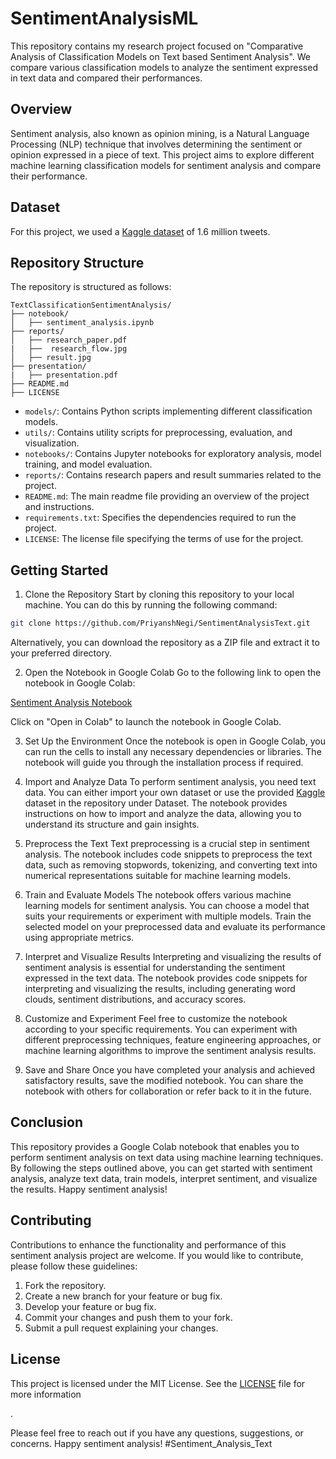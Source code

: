 # SentimentAnalysisML

This repository contains my research project focused on "Comparative Analysis of Classification Models on Text based Sentiment Analysis". We compare various classification models to analyze the sentiment expressed in text data and compared their performances.

## Overview

Sentiment analysis, also known as opinion mining, is a Natural Language Processing (NLP) technique that involves determining the sentiment or opinion expressed in a piece of text. This project aims to explore different machine learning classification models for sentiment analysis and compare their performance.

## Dataset

For this project, we used a [Kaggle dataset](https://www.kaggle.com/datasets/kazanova/sentiment140) of 1.6 million tweets. 

## Repository Structure

The repository is structured as follows:

```
TextClassificationSentimentAnalysis/
├── notebook/
│   ├── sentiment_analysis.ipynb
├── reports/
│   ├── research_paper.pdf
|   ├──  research_flow.jpg
│   ├── result.jpg
├── presentation/
|   ├── presentation.pdf 
├── README.md
├── LICENSE
```

- `models/`: Contains Python scripts implementing different classification models.
- `utils/`: Contains utility scripts for preprocessing, evaluation, and visualization.
- `notebooks/`: Contains Jupyter notebooks for exploratory analysis, model training, and model evaluation.
- `reports/`: Contains research papers and result summaries related to the project.
- `README.md`: The main readme file providing an overview of the project and instructions.
- `requirements.txt`: Specifies the dependencies required to run the project.
- `LICENSE`: The license file specifying the terms of use for the project.

## Getting Started

1. Clone the Repository
Start by cloning this repository to your local machine. You can do this by running the following command:

```bash
git clone https://github.com/PriyanshNegi/SentimentAnalysisText.git
```

Alternatively, you can download the repository as a ZIP file and extract it to your preferred directory.

2. Open the Notebook in Google Colab
Go to the following link to open the notebook in Google Colab:

[Sentiment Analysis Notebook](https://colab.research.google.com/drive/18hlkut6_OA1V-n-FqsvLLzlHoU84zyXW?usp=sharing)

Click on "Open in Colab" to launch the notebook in Google Colab.

3. Set Up the Environment
Once the notebook is open in Google Colab, you can run the cells to install any necessary dependencies or libraries. The notebook will guide you through the installation process if required.

4. Import and Analyze Data
To perform sentiment analysis, you need text data. You can either import your own dataset or use the provided [Kaggle](https://www.kaggle.com/datasets/kazanova/sentiment140) dataset in the repository under Dataset. The notebook provides instructions on how to import and analyze the data, allowing you to understand its structure and gain insights.

5. Preprocess the Text
Text preprocessing is a crucial step in sentiment analysis. The notebook includes code snippets to preprocess the text data, such as removing stopwords, tokenizing, and converting text into numerical representations suitable for machine learning models.

6. Train and Evaluate Models
The notebook offers various machine learning models for sentiment analysis. You can choose a model that suits your requirements or experiment with multiple models. Train the selected model on your preprocessed data and evaluate its performance using appropriate metrics.

7. Interpret and Visualize Results
Interpreting and visualizing the results of sentiment analysis is essential for understanding the sentiment expressed in the text data. The notebook provides code snippets for interpreting and visualizing the results, including generating word clouds, sentiment distributions, and accuracy scores.

8. Customize and Experiment
Feel free to customize the notebook according to your specific requirements. You can experiment with different preprocessing techniques, feature engineering approaches, or machine learning algorithms to improve the sentiment analysis results.

9. Save and Share
Once you have completed your analysis and achieved satisfactory results, save the modified notebook. You can share the notebook with others for collaboration or refer back to it in the future.

## Conclusion

This repository provides a Google Colab notebook that enables you to perform sentiment analysis on text data using machine learning techniques. By following the steps outlined above, you can get started with sentiment analysis, analyze text data, train models, interpret sentiment, and visualize the results. Happy sentiment analysis!

## Contributing

Contributions to enhance the functionality and performance of this sentiment analysis project are welcome. If you would like to contribute, please follow these guidelines:

1. Fork the repository.
2. Create a new branch for your feature or bug fix.
3. Develop your feature or bug fix.
4. Commit your changes and push them to your fork.
5. Submit a pull request explaining your changes.

## License

This project is licensed under the MIT License. See the [LICENSE](LICENSE) file for more information

.

Please feel free to reach out if you have any questions, suggestions, or concerns. Happy sentiment analysis! #Sentiment_Analysis_Text
